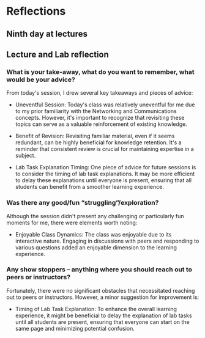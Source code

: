 # Reflections

## Ninth day at lectures

## Lecture and Lab reflection

### What is your take-away, what do you want to remember, what would be your advice?

From today's session, I drew several key takeaways and pieces of advice:

  * Uneventful Session: Today's class was relatively uneventful for me due to my prior familiarity with the Networking and Communications concepts. However, it's important to recognize that revisiting these topics can serve as a valuable reinforcement of existing knowledge.

  * Benefit of Revision: Revisiting familiar material, even if it seems redundant, can be highly beneficial for knowledge retention. It's a reminder that consistent review is crucial for maintaining expertise in a subject.

  * Lab Task Explanation Timing: One piece of advice for future sessions is to consider the timing of lab task explanations. It may be more efficient to delay these explanations until everyone is present, ensuring that all students can benefit from a smoother learning experience.

### Was there any good/fun “struggling”/exploration?

Although the session didn't present any challenging or particularly fun moments for me, there were elements worth noting:

  * Enjoyable Class Dynamics: The class was enjoyable due to its interactive nature. Engaging in discussions with peers and responding to various questions added an enjoyable dimension to the learning experience.

### Any show stoppers – anything where you should reach out to peers or instructors?

Fortunately, there were no significant obstacles that necessitated reaching out to peers or instructors. However, a minor suggestion for improvement is:

  * Timing of Lab Task Explanation: To enhance the overall learning experience, it might be beneficial to delay the explanation of lab tasks until all students are present, ensuring that everyone can start on the same page and minimizing potential confusion.